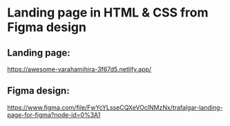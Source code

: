# Landing page in HTML & CSS from Figma design

## Landing page:
https://awesome-varahamihira-3f67d5.netlify.app/

## Figma design:
https://www.figma.com/file/FwYcYLsseCQXeVOclNMzNx/trafalgar-landing-page-for-figma?node-id=0%3A1

